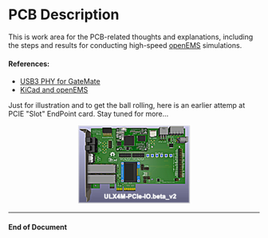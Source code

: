 # PCB Description

This is work area for the PCB-related thoughts and explanations, including the steps and results for conducting high-speed [openEMS](https://docs.openems.de) simulations.

#### References:
- [USB3 PHY for GateMate](https://nlnet.nl/project/GateMate-USB3-PHY)
- [KiCad and openEMS](https://www.youtube.com/watch?v=VcJqhsbzR3c)


Just for illustration and to get the ball rolling, here is an earlier attemp at PCIE "Slot" EndPoint card. Stay tuned for more...

<p align="center">
  <img width="45%" src="0.doc/images/ULX4M-PCIe-IO.beta_v2.png">
</p>


--------------------
#### End of Document
